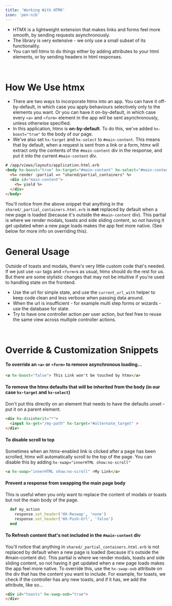 ```yaml
---
title: 'Working With HTMX'
icon: 'pen-nib'
---
```


- HTMX is a lightweight extension that makes links and forms feel more smooth, by sending requests asynchronously.  
- The library is very extensive - we only use a small subset of its functionality.
- You can tell htmx to do things either by adding attributes to your html elements, or by sending headers in html responses.

<br/>

# How We Use htmx

- There are two ways to incorporate htmx into an app. You can have it off-by-default, in which case you apply behaviours selectively only to the elements you want. Or you can have it on-by-default, in which case every `<a>` and `<form>` element in the app will be sent asynchronously, unless otherwise specified.
- In this application, htmx is **on-by-default**. To do this, we've added `hx-boost="true"` to the body of our page.
- We've also set `hx-target` and `hx-select` to `#main-content`. This means that by default, when a request is sent from a link or a form, htmx will extract only the contents of the `#main-content` div in the response, and put it into the current `#main-content` div.

```html
# /app/views/layouts/application.html.erb
<body hx-boost="true" hx-target="#main-content" hx-select="#main-content">
  <%= render :partial => "shared/partial_containers" %>
  <div id="main-content">
    <%= yield %>
  </div>
</body>
```

You'll notice from the above snippet that anything in the `shared/_partial_containers.html.erb` is **not** replaced by default when a new page is loaded (because it's outside the `#main-content` div). This partial is where we render modals, toasts and side sliding content, so not having it get updated when a new page loads makes the app feel more native. (See below for more info on overriding this).


# General Usage

Outside of toasts and modals, there's very little custom code that's needed. If we just use `<a>` tags and `<form>`s as usual, htmx should do the rest for us. But there are some stylistic changes that may not be intuitive if you're used to handling state on the frontend.

- Use the url for simple state, and use the `current_url_with` helper to keep code clean and less verbose when passing data around.
- When the url is insufficient - for example multi step forms or wizards - use the database for state.
- Try to have one controller action per user action, but feel free to reuse the same view across multiple controller actions.

<br/>

# Override & Customization Snippets

#### To override an `<a>` or `<form>` to remove asynchronous loading...

```html
<a hx-boost="false"> This Link won't be touched by htmx</a>
```


#### To remove the htmx defaults that will be inherited from the body (in our case `hx-target` and `hx-select`)

Don't put this directly on an element that needs to have the defaults unset - put it on a parent element.

```html
<div hx-disinherit="*">
  <input hx-get="/my-path" hx-target="#alternate_target" >
</div>

```

#### To disable scroll to top
Sometimes when an htmx-enabled link is clicked after a page has been scrolled, htmx will automatically scroll to the top of the page. You can disable this by adding `hx-swap="innerHTML show:no-scroll"`

```html
<a hx-swap="innerHTML show:no-scroll" >My Link</a>
```

#### Prevent a response from swapping the main page body

This is useful when you only want to replace the content of modals or toasts but not the main body of the page. 

```ruby
  def my_action
    response.set_header('HX-Reswap', 'none')
    response.set_header('HX-Push-Url', 'false')
  end
```

#### To Refresh content that's not included in the `#main-content` div

You'll notice that anything in `shared/_partial_containers.html.erb` is not replaced by default when a new page is loaded (because it's outside the #main-content div). This partial is where we render modals, toasts and side sliding content, so not having it get updated when a new page loads makes the app feel more native. To override this, use the `hx-swap-oob` attribute on the div that has the content you want to include. For example, for toasts, we check if the controller has any new toasts, and if it has, we add the attribute, like so...

```html
<div id="toasts" hx-swap-oob="true">
</div>
```